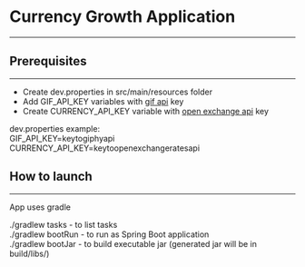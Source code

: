 # Currency Growth Application
___
## Prerequisites
___
- Create dev.properties in src/main/resources folder
- Add GIF_API_KEY variables with [gif api](https://developers.giphy.com/docs/api#quick-start-guide) key
- Create CURRENCY_API_KEY variable with [open exchange api](https://docs.openexchangerates.org) key

dev.properties example: \
GIF_API_KEY=keytogiphyapi \
CURRENCY_API_KEY=keytoopenexchangeratesapi

## How to launch
___
App uses gradle

./gradlew tasks - to list tasks \
./gradlew bootRun - to run as Spring Boot application \
./gradlew bootJar - to build executable jar (generated jar will be in build/libs/)
